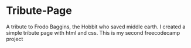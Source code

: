 # Tribute-Page
A tribute to Frodo Baggins, the Hobbit who saved middle earth. I created a simple tribute page with html and css. This is my second freecodecamp project
